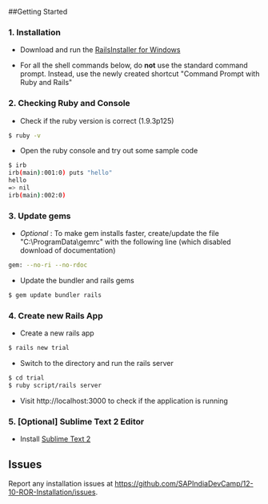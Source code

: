 ##Getting Started

### 1. Installation
*  Download and run the [RailsInstaller for Windows](http://rubyforge.org/frs/download.php/75894/railsinstaller-2.1.0.exe)

*  For all the shell commands below, do **not** use the standard command prompt. Instead, use the newly created shortcut "Command Prompt with Ruby and Rails" 

### 2. Checking Ruby and Console
*  Check if the ruby version is correct (1.9.3p125)

  ```bash
  $ ruby -v
  ```

*  Open the ruby console and try out some sample code

  ```bash
  $ irb
  irb(main):001:0) puts "hello"
  hello
  => nil
  irb(main):002:0)
  ```

### 3. Update gems
*  _Optional_ : To make gem installs faster, create/update the file "C:\ProgramData\gemrc" with the following line (which disabled download of documentation)
  ```bash
  gem: --no-ri --no-rdoc
  ```

*  Update the bundler and rails gems
  ```bash
  $ gem update bundler rails
  ```

### 4. Create new Rails App 
*  Create a new rails app
  ```bash
  $ rails new trial
  ```

*  Switch to the directory and run the rails server
  ```bash
  $ cd trial 
  $ ruby script/rails server
  ```

*  Visit http://localhost:3000 to check if the application is running

### 5. [Optional] Sublime Text 2 Editor
*  Install [Sublime Text 2](http://c758482.r82.cf2.rackcdn.com/Sublime%20Text%202.0.1%20x64%20Setup.exe) 


## Issues
Report any installation issues at https://github.com/SAPIndiaDevCamp/12-10-ROR-Installation/issues.


